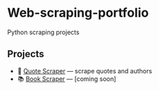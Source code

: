 # Web-scraping-portfolio
Python scraping projects

## Projects

- 📜 [Quote Scraper](./quote_scraper) — scrape quotes and authors
- 📚 [Book Scraper](./book_scraper) — [coming soon]
